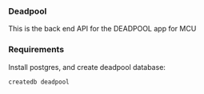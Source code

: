### Deadpool

This is the back end API for the DEADPOOL app for MCU

### Requirements

Install postgres, and create deadpool database:

```
createdb deadpool
```